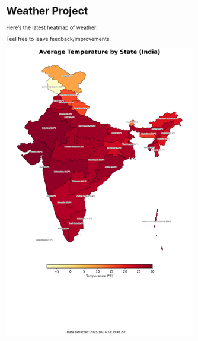# Weather Project

Here’s the latest heatmap of weather:

Feel free to leave feedback/improvements.

![India Heatmap](docs/assets/india_heatmap.png?v=F0EC7B)
